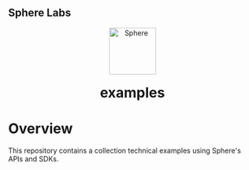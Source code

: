 ## Sphere Labs

<div align="center">
    <a>
        <img alt="Sphere" src="https://avatars.githubusercontent.com/u/109333730?s=200&v=4" width="95"/>
    </a>
  <h1 style="margin-top:20px;">examples</h1>
</div>

# Overview

This repository contains a collection technical examples using Sphere's APIs and SDKs.  
